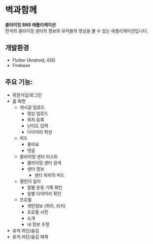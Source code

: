 # 벽과함께
**클라이밍 SNS 애플리케이션**  
전국의 클라이밍 센터의 정보와 유저들의 영상을 볼 수 있는 애플리케이션입니다.

## 개발환경
- Flutter (Android, iOS)
- Firebase 

## 주요 기능:
- 회원가입/로그인
- 홈 화면
    - 게시글 업로드
        - 영상 업로드
        - 위치 등록
        - 난이도 입력
        - 다이어리 작성
    - 피드
        - 좋아요
        - 댓글
    - 클라이밍 센터 리스트
        - 클라이밍 센터 검색
        - 센터 정보
            - 센터 위치의 피드
    - 캘린더 일지
        - 월별 운동 기록 확인
        - 일별 다이어리 확인
    - 프로필
        - 개인정보 (하이, 리치)
        - 프로필 사진
        - 소개
        - 내 정보 수정
- 유저 차단/숨김
- 유저 차단/숨김 해제
